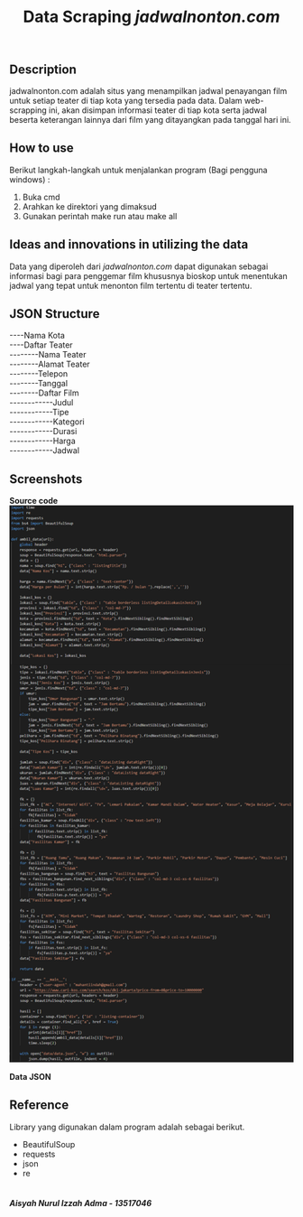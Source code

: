 <h1 align="center">
  <br>
  Data Scraping <i>jadwalnonton.com</i>
  <br>
  <br>
</h1>

## Description

jadwalnonton.com adalah situs yang menampilkan jadwal penayangan film untuk setiap teater di tiap kota yang tersedia pada data. Dalam web-scrapping ini, akan disimpan informasi teater di tiap kota serta jadwal beserta keterangan lainnya dari film yang ditayangkan pada tanggal hari ini.

## How to use

Berikut langkah-langkah untuk menjalankan program (Bagi pengguna windows) :
1. Buka cmd
2. Arahkan ke direktori yang dimaksud
3. Gunakan perintah make run atau make all

## Ideas and innovations in utilizing the data

Data yang diperoleh dari <i>jadwalnonton.com</i> dapat digunakan sebagai informasi bagi para penggemar film khususnya bioskop untuk menentukan jadwal yang tepat untuk menonton film tertentu di teater tertentu.

## JSON Structure

----Nama Kota <br>
----Daftar Teater <br>
--------Nama Teater <br>
--------Alamat Teater <br>
--------Telepon <br>
--------Tanggal <br>
--------Daftar Film <br>
------------Judul <br>
------------Tipe <br>
------------Kategori <br>
------------Durasi <br>
------------Harga <br>
------------Jadwal <br>

## Screenshots

<strong>Source code</strong>
<img src="https://github.com/mahantiindah/Seleksi-2019-Tugas-1/blob/master/screenshots/src.png" title="source code">

<strong>Data JSON</strong>

## Reference

Library yang digunakan dalam program adalah sebagai berikut.
- BeautifulSoup
- requests
- json
- re

<h4>
  <br>
  <i>Aisyah Nurul Izzah Adma - 13517046</i>
  <br>
</h4>

